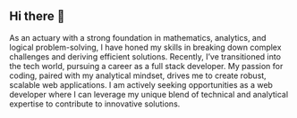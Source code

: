 ## Hi there 👋

As an actuary with a strong foundation in mathematics, analytics, and logical problem-solving, I have honed my skills in breaking down complex challenges and deriving efficient solutions. Recently, I’ve transitioned into the tech world, pursuing a career as a full stack developer. My passion for coding, paired with my analytical mindset, drives me to create robust, scalable web applications. I am actively seeking opportunities as a web developer where I can leverage my unique blend of technical and analytical expertise to contribute to innovative solutions.
<!--
**MeliAviles/MeliAviles** is a ✨ _special_ ✨ repository because its `README.md` (this file) appears on your GitHub profile.

Here are some ideas to get you started:

- 🔭 I’m currently working on ...
- 🌱 I’m currently learning ...
- 👯 I’m looking to collaborate on ...
- 🤔 I’m looking for help with ...
- 💬 Ask me about ...
- 📫 How to reach me: ...
- 😄 Pronouns: ...
- ⚡ Fun fact: ...
-->
